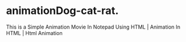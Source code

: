 # animationDog-cat-rat.
This is a Simple Animation Movie In Notepad Using HTML | Animation In HTML | Html Animation 
